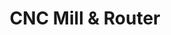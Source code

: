 ---
title : "CNC Mill & Router"
description: "AKA The Amazing Duet"
excerpt: "△ AKA The Amazing Duet △"
date: false
lastmod: false
draft: false
weight: 6
images: [cnc mill&router.png]
url: "/machines/cncmachines/"

---